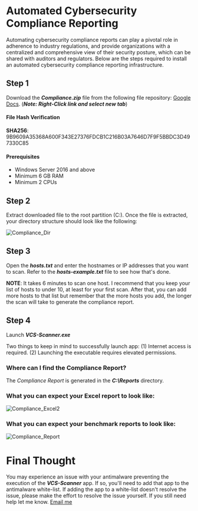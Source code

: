 # Automated Cybersecurity Compliance Reporting
Automating cybersecurity compliance reports can play a pivotal role in adherence to industry regulations, and provide organizations with a centralized and comprehensive view of their security posture, which can be shared with auditors and regulators.  Below are the steps required to install an automated cybersecurity compliance reporting infrastructure.

## Step 1
Download the **_Compliance.zip_** file from the following file repository: [Google Docs](https://drive.google.com/file/d/18m5NfWfAevqH8KBHJ431g1FQcjCXVCQA/view). (**_Note: Right-Click link and select new tab_**)
#### File Hash Verification
**SHA256**: 9B9609A35368A600F343E27376FDCB1C216B03A7646D7F9F5BBDC3D497330C85 
#### Prerequisites
+ Windows Server 2016 and above
+ Minimum 6 GB RAM
+ Minimum 2 CPUs

## Step 2
Extract downloaded file to the root partition (C:).  Once the file is extracted, your directory structure should look like the following:

![Compliance_Dir](https://github.com/peterrod54/Compliance/assets/57069647/1124a204-0884-408b-9b24-0f740e957ccc)

## Step 3
Open the **_hosts.txt_** and enter the hostnames or IP addresses that you want to scan. Refer to the **_hosts_-_example.txt_** file to see how that's done.

**NOTE**: It takes 6 minutes to scan one host.  I recommend that you keep your list of hosts to under 10, at least for your first scan.  After that, you can add more hosts to that list but remember that the more hosts you add, the longer the scan will take to generate the compliance report.

## Step 4
Launch **_VCS-Scanner.exe_** 

Two things to keep in mind to successfully launch app:
(1) Internet access is required.
(2) Launching the executable requires elevated permissions.

### Where can I find the Compliance Report?
The _Compliance Report_ is generated in the **_C:\Reports_** directory.

### What you can expect your Excel report to look like:
![Compliance_Excel2](https://github.com/peterrod54/Compliance/assets/57069647/556b4048-4ab1-4884-9234-70cf2a1f2742)

### What you can expect your benchmark reports to look like:
![Compliance_Report](https://github.com/peterrod54/Compliance/assets/57069647/7175933b-f1c1-4b68-b8eb-3745043b0055)



# Final Thought
You may experience an issue with your antimalware preventing the execution of the _**VCS-Scanner**_ app. If so, you'll need to add that app to the antimalware white-list. If adding the app to a white-list doesn't resolve the issue, please make the effort to resolve the issue yourself.  If you still need help let me know. [Email me](mailto:peter@variacom.com)
